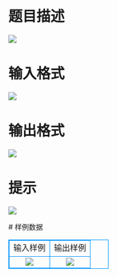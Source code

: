 # 

 
 # 题目描述 
<p>
<img border="0" src="/source/joyoi/tyvj-2354/img/aHR0cDovL3d3dy5qb3lvaS5jbi9wcm9ibGVtL3R5dmotMjM1NC9wcm9ibGVtc19pbWFnZXMvMjczNy8xNDYxXzEuanBn.jpg"><br></p> 

 
 # 输入格式 
<p>
<img border="0" src="/source/joyoi/tyvj-2354/img/aHR0cDovL3d3dy5qb3lvaS5jbi9wcm9ibGVtL3R5dmotMjM1NC9wcm9ibGVtc19pbWFnZXMvMjczNy8xNDYxXzIuanBn.jpg"><br></p> 

 
 # 输出格式 
<p>
<img border="0" src="/source/joyoi/tyvj-2354/img/aHR0cDovL3d3dy5qb3lvaS5jbi9wcm9ibGVtL3R5dmotMjM1NC9wcm9ibGVtc19pbWFnZXMvMjczNy8xNDYxXzMuanBn.jpg"><br></p> 

 
 # 提示 
<p>
<img border="0" src="/source/joyoi/tyvj-2354/img/aHR0cDovL3d3dy5qb3lvaS5jbi9wcm9ibGVtL3R5dmotMjM1NC9wcm9ibGVtc19pbWFnZXMvMjczNy8xNDYxXzYuanBn.jpg"><br></p> 
# 样例数据
<style>
        table,table tr th, table tr td { border:1px solid #0094ff; }
        table { width: 200px; min-height: 25px; line-height: 25px; text-align: center; border-collapse: collapse;}   
    </style>
<table>
	<tr>
		<td>输入样例</td>
		<td>输出样例</td>
	</tr>
<tr><td><img border="0" src="/source/joyoi/tyvj-2354/img/aHR0cDovL3d3dy5qb3lvaS5jbi9wcm9ibGVtL3R5dmotMjM1NC9wcm9ibGVtc19pbWFnZXMvMjczNy8xNDYxXzQuanBn.jpg">
</td><td><img border="0" src="/source/joyoi/tyvj-2354/img/aHR0cDovL3d3dy5qb3lvaS5jbi9wcm9ibGVtL3R5dmotMjM1NC9wcm9ibGVtc19pbWFnZXMvMjczNy8xNDYxXzUuanBn.jpg"></td></tr></table>
